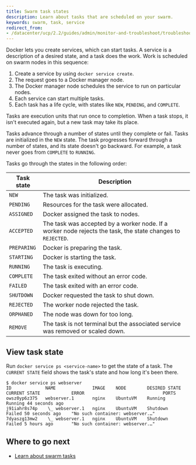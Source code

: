 ```yaml
---
title: Swarm task states
description: Learn about tasks that are scheduled on your swarm.
keywords: swarm, task, service
redirect_from:
- /datacenter/ucp/2.2/guides/admin/monitor-and-troubleshoot/troubleshoot-task-state/
---
```


Docker lets you create services, which can start tasks. A service is a
description of a desired state, and a task does the work. Work is scheduled on
swarm nodes in this sequence:

1.  Create a service by using `docker service create`.
2.  The request goes to a Docker manager node.
3.  The Docker manager node schedules the service to run on particular nodes.
4.  Each service can start multiple tasks.
5.  Each task has a life cycle, with states like `NEW`, `PENDING`, and `COMPLETE`.

Tasks are execution units that run once to completion. When a task stops, it
isn't executed again, but a new task may take its place.

Tasks advance through a number of states until they complete or fail. Tasks are
initialized in the `NEW` state. The task progresses forward through a number of
states, and its state doesn't go backward. For example, a task never goes from
`COMPLETE` to `RUNNING`.

Tasks go through the states in the following order:

| Task state  | Description                                                                                                 |
| ----------- | ----------------------------------------------------------------------------------------------------------- |
| `NEW`       | The task was initialized.                                                                                   |
| `PENDING`   | Resources for the task were allocated.                                                                      |
| `ASSIGNED`  | Docker assigned the task to nodes.                                                                          |
| `ACCEPTED`  | The task was accepted by a worker node. If a worker node rejects the task, the state changes to `REJECTED`. |
| `PREPARING` | Docker is preparing the task.                                                                               |
| `STARTING`  | Docker is starting the task.                                                                                |
| `RUNNING`   | The task is executing.                                                                                      |
| `COMPLETE`  | The task exited without an error code.                                                                      |
| `FAILED`    | The task exited with an error code.                                                                         |
| `SHUTDOWN`  | Docker requested the task to shut down.                                                                     |
| `REJECTED`  | The worker node rejected the task.                                                                          |
| `ORPHANED`  | The node was down for too long.                                                                             |
| `REMOVE`    | The task is not terminal but the associated service was removed or scaled down.                             |

## View task state

Run `docker service ps <service-name>` to get the state of a task. The
`CURRENT STATE` field shows the task's state and how long it's been
there.

```console
$ docker service ps webserver
ID             NAME              IMAGE    NODE        DESIRED STATE  CURRENT STATE            ERROR                              PORTS
owsz0yp6z375   webserver.1       nginx    UbuntuVM    Running        Running 44 seconds ago
j91iahr8s74p    \_ webserver.1   nginx    UbuntuVM    Shutdown       Failed 50 seconds ago    "No such container: webserver.…"
7dyaszg13mw2    \_ webserver.1   nginx    UbuntuVM    Shutdown       Failed 5 hours ago       "No such container: webserver.…"
```

## Where to go next

- [Learn about swarm tasks](https://github.com/docker/swarmkit/blob/master/design/task_model.md)
